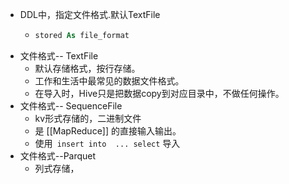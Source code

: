 - DDL中，指定文件格式.默认TextFile
	- ```SQL
	  stored As file_format
	  ```
- 文件格式-- TextFile
	- 默认存储格式，按行存储。
	- 工作和生活中最常见的数据文件格式。
	- 在导入时，Hive只是把数据copy到对应目录中，不做任何操作。
- 文件格式-- SequenceFile
	- kv形式存储的，二进制文件
	- 是 [[MapReduce]] 的直接输入输出。
	- 使用` insert into  ... select` 导入
- 文件格式--Parquet
	- 列式存储，